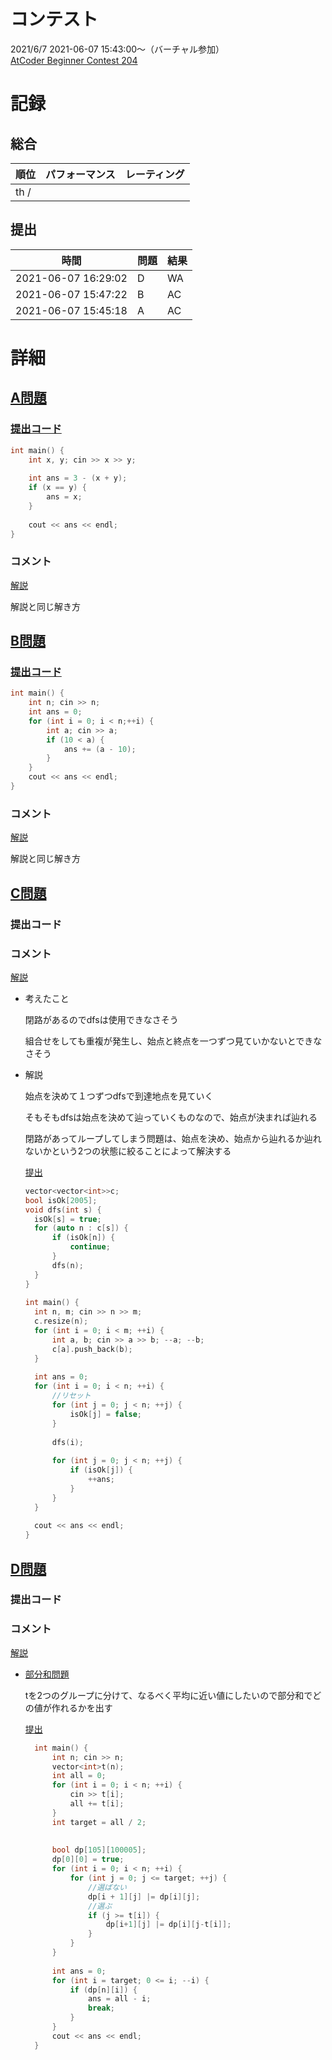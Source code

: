 # コンテスト
2021/6/7 2021-06-07 15:43:00～（バーチャル参加）<br>
[AtCoder Beginner Contest 204](https://atcoder.jp/contests/ABC204)

# 記録
## 総合
|  順位  |  パフォーマンス  | レーティング |
| ---- | ---- | ---- |
|  th /   |    |  |

## 提出
|  時間  |  問題  | 結果 |
| ---- | ---- | ---- |
| 2021-06-07 16:29:02 | D | WA |
| 2021-06-07 15:47:22 | B | AC |
| 2021-06-07 15:45:18 | A | AC |


# 詳細
## [A問題](https://atcoder.jp/contests/ABC204/tasks/abc204_a)
### [提出コード](https://atcoder.jp/contests/ABC204/submissions/23271731)
```c++
int main() {
	int x, y; cin >> x >> y;
 
	int ans = 3 - (x + y);
	if (x == y) {
		ans = x;
	}
	
	cout << ans << endl;
}
```

### コメント
[解説](https://atcoder.jp/contests/ABC204/editorial/1988)

解説と同じ解き方


## [B問題](https://atcoder.jp/contests/ABC204/tasks/abc204_b)
### [提出コード](https://atcoder.jp/contests/ABC204/submissions/23271773)
```c++
int main() {
	int n; cin >> n;
	int ans = 0;
	for (int i = 0; i < n;++i) {
		int a; cin >> a;
		if (10 < a) {
			ans += (a - 10);
		}
	}
	cout << ans << endl;
}
```

### コメント
[解説](https://atcoder.jp/contests/ABC204/editorial/1989)

解説と同じ解き方

## [C問題](https://atcoder.jp/contests/ABC204/tasks/abc204_c)

### 提出コード

### コメント
[解説](https://atcoder.jp/contests/ABC204/editorial/1991)

* 考えたこと

  閉路があるのでdfsは使用できなさそう

  組合せをしても重複が発生し、始点と終点を一つずつ見ていかないとできなさそう

* 解説

  始点を決めて１つずつdfsで到達地点を見ていく

  そもそもdfsは始点を決めて辿っていくものなので、始点が決まれば辿れる

  閉路があってループしてしまう問題は、始点を決め、始点から辿れるか辿れないかという2つの状態に絞ることによって解決する

  [提出](https://atcoder.jp/contests/ABC204/submissions/23273361)

  ```c++
  vector<vector<int>>c;
  bool isOk[2005];
  void dfs(int s) {
  	isOk[s] = true;
  	for (auto n : c[s]) {
  		if (isOk[n]) {
  			continue;
  		}
  		dfs(n);
  	}
  }
   
  int main() {
  	int n, m; cin >> n >> m;
  	c.resize(n);
  	for (int i = 0; i < m; ++i) {
  		int a, b; cin >> a >> b; --a; --b;
  		c[a].push_back(b);
  	}
   
  	int ans = 0;
  	for (int i = 0; i < n; ++i) {
  		//リセット
  		for (int j = 0; j < n; ++j) {
  			isOk[j] = false;
  		}
   
  		dfs(i);
   
  		for (int j = 0; j < n; ++j) {
  			if (isOk[j]) {
  				++ans;
  			}
  		}
  	}
   
  	cout << ans << endl;
  }
  ```


## [D問題](https://atcoder.jp/contests/ABC204/tasks/abc204_d)
### 提出コード

### コメント

[解説](https://atcoder.jp/contests/ABC204/editorial/2013)

* [部分和問題](https://qiita.com/drken/items/a5e6fe22863b7992efdb#%E5%95%8F%E9%A1%8C-3%E9%83%A8%E5%88%86%E5%92%8C%E5%95%8F%E9%A1%8C)

  tを2つのグループに分けて、なるべく平均に近い値にしたいので部分和でどの値が作れるかを出す

  [提出](https://atcoder.jp/contests/ABC204/submissions/23274852)

  ```c++
  	int main() {
  		int n; cin >> n;
  		vector<int>t(n);
  		int all = 0;
  		for (int i = 0; i < n; ++i) {
  			cin >> t[i];
  			all += t[i];
  		}
  		int target = all / 2;
   
   
  		bool dp[105][100005];
  		dp[0][0] = true;
  		for (int i = 0; i < n; ++i) {
  			for (int j = 0; j <= target; ++j) {
  				//選ばない
  				dp[i + 1][j] |= dp[i][j];
  				//選ぶ
  				if (j >= t[i]) {	
  					dp[i+1][j] |= dp[i][j-t[i]];
  				}
  			}
  		}
   
  		int ans = 0;
  		for (int i = target; 0 <= i; --i) {
  			if (dp[n][i]) {
  				ans = all - i;
  				break;
  			}
  		}
  		cout << ans << endl;
  	}
  ```

  
